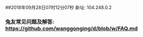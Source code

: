 ##2018年09月28日07时12分07秒 新址: 104.248.0.2
### 兔友常见问题及解答: https://github.com/wanggonging/d/blob/w/FAQ.md
